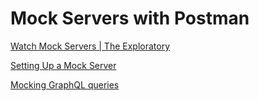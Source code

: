 # Mock Servers with Postman

[Watch Mock Servers | The Exploratory](https://www.youtube.com/watch?v=n_7UUghLpco)

[Setting Up a Mock Server](https://learning.postman.com/docs/designing-and-developing-your-api/mocking-data/setting-up-mock/)

[Mocking GraphQL queries](https://learning.postman.com/docs/designing-and-developing-your-api/mocking-data/mocking-with-examples/#mocking-graphql-queries)